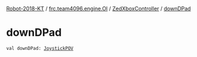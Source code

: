 [Robot-2018-KT](../../index.md) / [frc.team4096.engine.OI](../index.md) / [ZedXboxController](index.md) / [downDPad](./down-d-pad.md)

# downDPad

`val downDPad: `[`JoystickPOV`](../../frc.team4096.engine.-o-i.util/-joystick-p-o-v/index.md)